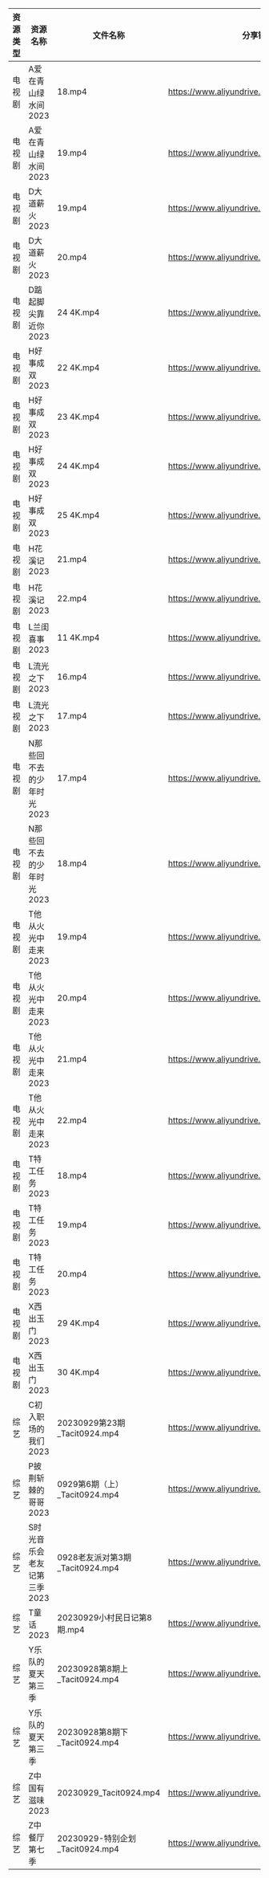 | 资源类型 | 资源名称             | 文件名称                        | 分享链接                                      | 更新时间       |
| ---- | ---------------- | --------------------------- | ----------------------------------------- | ---------- |
| 电视剧  | A爱在青山绿水间2023     | 18.mp4                      | https://www.aliyundrive.com/s/1BMnsDF5h1i | 2023-09-30 |
| 电视剧  | A爱在青山绿水间2023     | 19.mp4                      | https://www.aliyundrive.com/s/1BMnsDF5h1i | 2023-09-30 |
| 电视剧  | D大道薪火2023        | 19.mp4                      | https://www.aliyundrive.com/s/EgRo2iJ1cNB | 2023-09-30 |
| 电视剧  | D大道薪火2023        | 20.mp4                      | https://www.aliyundrive.com/s/EgRo2iJ1cNB | 2023-09-30 |
| 电视剧  | D踮起脚尖靠近你2023     | 24 4K.mp4                   | https://www.aliyundrive.com/s/dgSjr6FRir3 | 2023-09-30 |
| 电视剧  | H好事成双2023        | 22 4K.mp4                   | https://www.aliyundrive.com/s/exhnGn7v2jT | 2023-09-30 |
| 电视剧  | H好事成双2023        | 23 4K.mp4                   | https://www.aliyundrive.com/s/exhnGn7v2jT | 2023-09-30 |
| 电视剧  | H好事成双2023        | 24 4K.mp4                   | https://www.aliyundrive.com/s/exhnGn7v2jT | 2023-09-30 |
| 电视剧  | H好事成双2023        | 25 4K.mp4                   | https://www.aliyundrive.com/s/exhnGn7v2jT | 2023-09-30 |
| 电视剧  | H花溪记2023         | 21.mp4                      | https://www.aliyundrive.com/s/Ly1w9W9GHqU | 2023-09-30 |
| 电视剧  | H花溪记2023         | 22.mp4                      | https://www.aliyundrive.com/s/Ly1w9W9GHqU | 2023-09-30 |
| 电视剧  | L兰闺喜事2023        | 11 4K.mp4                   | https://www.aliyundrive.com/s/HSTGHiG6pDw | 2023-09-30 |
| 电视剧  | L流光之下2023        | 16.mp4                      | https://www.aliyundrive.com/s/7nrF9xgieoR | 2023-09-30 |
| 电视剧  | L流光之下2023        | 17.mp4                      | https://www.aliyundrive.com/s/7nrF9xgieoR | 2023-09-30 |
| 电视剧  | N那些回不去的少年时光2023  | 17.mp4                      | https://www.aliyundrive.com/s/S1SRHMCLnjA | 2023-09-30 |
| 电视剧  | N那些回不去的少年时光2023  | 18.mp4                      | https://www.aliyundrive.com/s/S1SRHMCLnjA | 2023-09-30 |
| 电视剧  | T他从火光中走来2023     | 19.mp4                      | https://www.aliyundrive.com/s/3aX38osV5Hu | 2023-09-30 |
| 电视剧  | T他从火光中走来2023     | 20.mp4                      | https://www.aliyundrive.com/s/3aX38osV5Hu | 2023-09-30 |
| 电视剧  | T他从火光中走来2023     | 21.mp4                      | https://www.aliyundrive.com/s/3aX38osV5Hu | 2023-09-30 |
| 电视剧  | T他从火光中走来2023     | 22.mp4                      | https://www.aliyundrive.com/s/3aX38osV5Hu | 2023-09-30 |
| 电视剧  | T特工任务2023        | 18.mp4                      | https://www.aliyundrive.com/s/EDFPR28D3eB | 2023-09-30 |
| 电视剧  | T特工任务2023        | 19.mp4                      | https://www.aliyundrive.com/s/EDFPR28D3eB | 2023-09-30 |
| 电视剧  | T特工任务2023        | 20.mp4                      | https://www.aliyundrive.com/s/EDFPR28D3eB | 2023-09-30 |
| 电视剧  | X西出玉门2023        | 29 4K.mp4                   | https://www.aliyundrive.com/s/LS6RVyLuhC7 | 2023-09-30 |
| 电视剧  | X西出玉门2023        | 30 4K.mp4                   | https://www.aliyundrive.com/s/LS6RVyLuhC7 | 2023-09-30 |
| 综艺   | C初入职场的我们2023     | 20230929第23期_Tacit0924.mp4  | https://www.aliyundrive.com/s/pqc7pqfCNxC | 2023-09-30 |
| 综艺   | P披荆斩棘的哥哥2023     | 0929第6期（上）_Tacit0924.mp4    | https://www.aliyundrive.com/s/gs8uMNUWtqr | 2023-09-30 |
| 综艺   | S时光音乐会老友记第三季2023 | 0928老友派对第3期_Tacit0924.mp4   | https://www.aliyundrive.com/s/A8SsNUgtosB | 2023-09-30 |
| 综艺   | T童话2023          | 20230929小村民日记第8期.mp4        | https://www.aliyundrive.com/s/fFoZet5PGkd | 2023-09-30 |
| 综艺   | Y乐队的夏天第三季        | 20230928第8期上 _Tacit0924.mp4 | https://www.aliyundrive.com/s/81XwrEvUQLQ | 2023-09-30 |
| 综艺   | Y乐队的夏天第三季        | 20230928第8期下_Tacit0924.mp4  | https://www.aliyundrive.com/s/81XwrEvUQLQ | 2023-09-30 |
| 综艺   | Z中国有滋味2023       | 20230929_Tacit0924.mp4      | https://www.aliyundrive.com/s/EDni6GQcnsU | 2023-09-30 |
| 综艺   | Z中餐厅第七季          | 20230929-特别企划_Tacit0924.mp4 | https://www.aliyundrive.com/s/25GFy8VFsb6 | 2023-09-30 |
